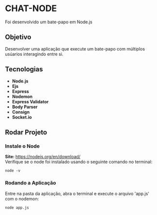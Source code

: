 # <h1><b>CHAT-NODE</b></h1>

Foi desenvolvido um bate-papo em Node.js

### <h2><b>Objetivo</b></h2>

Desenvolver uma aplicação que execute um bate-papo com múltiplos usúarios interagindo entre si.

## <h2><b>Tecnologias</b></h2>

<ul>
  <li><b>Node.js</b></li>
  <li><b>Ejs</b></li>
  <li><b>Express</b></li>
  <li><b>Nodemon</b></li>
  <li><b>Express Validator</b></li>
  <li><b>Body Parser</b></li>
  <li><b>Consign</b></li>
  <li><b>Socket.io</b></li>
</ul>

### <h2><b>Rodar Projeto</b></h2>
### Instale o Node
<b>Site: </b>https://nodejs.org/en/download/ <br />
Verifique se o node foi instalado usando o seguinte comando no terminal:
```
node -v
```

### Rodando a Aplicação
Entre na pasta da aplicação, abra o terminal e execute o arquivo 'app.js' com o nodemon:

```
node app.js
```




